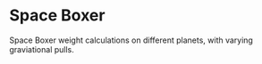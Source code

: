 # Space Boxer
Space Boxer weight calculations on different planets, with varying graviational pulls.
